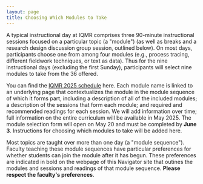 ```yaml
---
layout: page
title: Choosing Which Modules to Take
---
```


A typical instructional day at IQMR comprises three 90-minute instructional sessions focused on a particular topic (a "module") (as well as breaks and a research design discussion group session, outlined below). On most days, participants choose one from among four modules (e.g., process tracing, different fieldwork techniques, or text as data). Thus for the nine instructional days (excluding the first Sunday), participants will select nine modules to take from the 36 offered.

You can find the [IQMR 2025 schedule](/schedule) here. Each module name is linked to an underlying page that contextualizes the module in the module sequence of which it forms part, including a description of all of the included modules; a description of the sessions that form each module; and required and recommended readings for each session. We will add information over time; full information on the entire curriculum will be available in May 2025. The module selection form will open on May 20 and must be completed by **June 3**. Instructions for choosing which modules to take will be added here.

Most topics are taught over more than one day (a "module sequence"). Faculty teaching these module sequences have particular preferences for whether students can join the module after it has begun. These preferences are indicated in bold on the webpage of this Navigator site that outines the modules and sessions and readings of that module sequence. **Please respect the faculty's preferences**.
